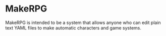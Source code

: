 # MakeRPG

MakeRPG is intended to be a system that allows anyone who can edit plain text YAML files to make automatic characters and game systems.
